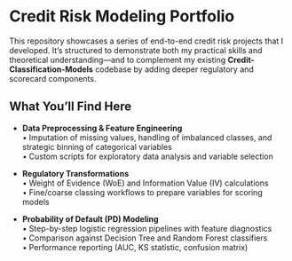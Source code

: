 # Credit Risk Modeling Portfolio

This repository showcases a series of end-to-end credit risk projects that I developed. 
It’s structured to demonstrate both my practical skills and theoretical understanding—and to complement my existing **Credit-Classification-Models** codebase by adding deeper regulatory and scorecard components.

## What You’ll Find Here

- **Data Preprocessing & Feature Engineering**  
  • Imputation of missing values, handling of imbalanced classes, and strategic binning of categorical variables  
  • Custom scripts for exploratory data analysis and variable selection

- **Regulatory Transformations**  
  • Weight of Evidence (WoE) and Information Value (IV) calculations  
  • Fine/coarse classing workflows to prepare variables for scoring models

- **Probability of Default (PD) Modeling**  
  • Step-by-step logistic regression pipelines with feature diagnostics  
  • Comparison against Decision Tree and Random Forest classifiers  
  • Performance reporting (AUC, KS statistic, confusion matrix)
